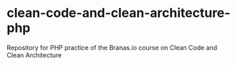 # clean-code-and-clean-architecture-php
Repository for PHP practice of the Branas.io course on Clean Code and Clean Architecture
